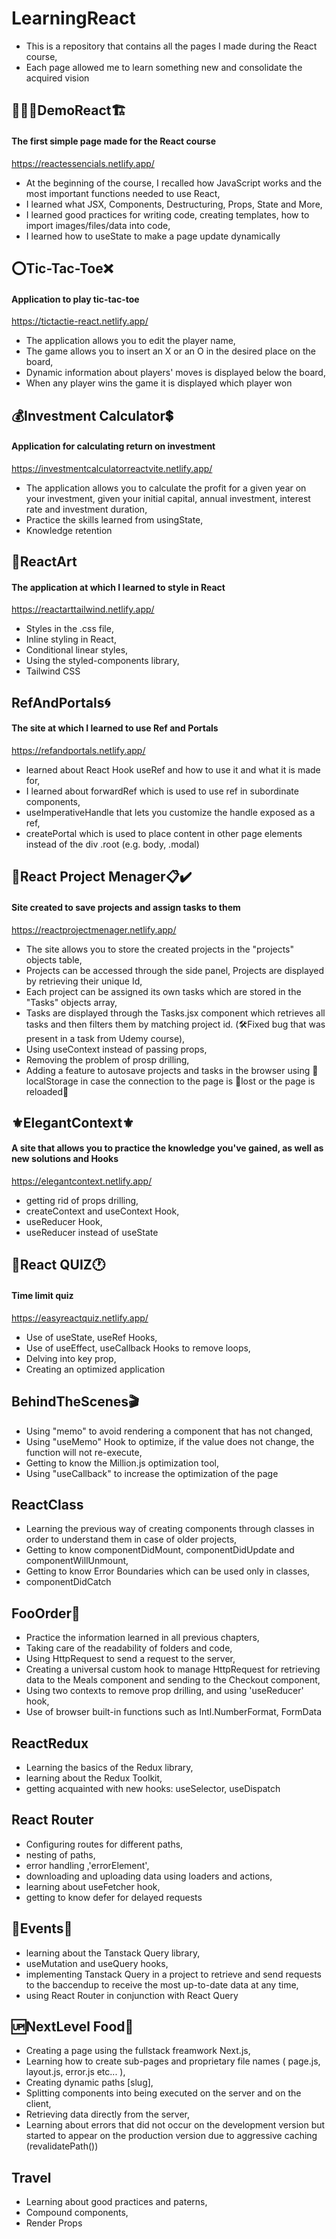 # LearningReact

- This is a repository that contains all the pages I made during the React course,
- Each page allowed me to learn something new and consolidate the acquired vision

## 👷🏻‍♂️DemoReact🏗️

#### The first simple page made for the React course

https://reactessencials.netlify.app/

- At the beginning of the course, I recalled how JavaScript works and the most important functions needed to use React,
- I learned what JSX, Components, Destructuring, Props, State and More,
- I learned good practices for writing code, creating templates, how to import images/files/data into code,
- I learned how to useState to make a page update dynamically

## ⭕Tic-Tac-Toe❌

#### Application to play tic-tac-toe

https://tictactie-react.netlify.app/

- The application allows you to edit the player name,
- The game allows you to insert an X or an O in the desired place on the board,
- Dynamic information about players' moves is displayed below the board,
- When any player wins the game it is displayed which player won

## 💰Investment Calculator💲

#### Application for calculating return on investment

https://investmentcalculatorreactvite.netlify.app/

- The application allows you to calculate the profit for a given year on your investment, given your initial capital, annual investment, interest rate and investment duration,
- Practice the skills learned from usingState,
- Knowledge retention

## 🎨ReactArt

#### The application at which I learned to style in React

https://reactarttailwind.netlify.app/

- Styles in the .css file,
- Inline styling in React,
- Conditional linear styles,
- Using the styled-components library,
- Tailwind CSS

## RefAndPortals🌀

#### The site at which I learned to use Ref and Portals

https://refandportals.netlify.app/

- learned about React Hook useRef and how to use it and what it is made for,
- I learned about forwardRef which is used to use ref in subordinate components,
- useImperativeHandle that lets you customize the handle exposed as a ref,
- createPortal which is used to place content in other page elements instead of the div .root (e.g. body, .modal)

## 📝React Project Menager📋✔️

#### Site created to save projects and assign tasks to them

https://reactprojectmenager.netlify.app/

- The site allows you to store the created projects in the "projects" objects table,
- Projects can be accessed through the side panel, Projects are displayed by retrieving their unique Id,
- Each project can be assigned its own tasks which are stored in the "Tasks" objects array,
- Tasks are displayed through the Tasks.jsx component which retrieves all tasks and then filters them by matching project id. (🛠️Fixed bug that was present in a task from Udemy course),
- Using useContext instead of passing props,
- Removing the problem of prosp drilling,
- Adding a feature to autosave projects and tasks in the browser using 💾localStorage in case the connection to the page is 🔌lost or the page is reloaded🔄

## ⚜️ElegantContext⚜️

#### A site that allows you to practice the knowledge you've gained, as well as new solutions and Hooks

https://elegantcontext.netlify.app/

- getting rid of props drilling,
- createContext and useContext Hook,
- useReducer Hook,
- useReducer instead of useState

## 📝React QUIZ🕐

#### Time limit quiz

https://easyreactquiz.netlify.app/

- Use of useState, useRef Hooks,
- Use of useEffect, useCallback Hooks to remove loops,
- Delving into key prop,
- Creating an optimized application

## BehindTheScenes🎬

- Using "memo" to avoid rendering a component that has not changed,
- Using "useMemo" Hook to optimize, if the value does not change, the function will not re-execute,
- Getting to know the Million.js optimization tool,
- Using "useCallback" to increase the optimization of the page

## ReactClass

- Learning the previous way of creating components through classes in order to understand them in case of older projects,
- Getting to know componentDidMount, componentDidUpdate and componentWillUnmount,
- Getting to know Error Boundaries which can be used only in classes,
- componentDidCatch

## FooOrder🍔

- Practice the information learned in all previous chapters,
- Taking care of the readability of folders and code,
- Using HttpRequest to send a request to the server,
- Creating a universal custom hook to manage HttpRequest for retrieving data to the Meals component and sending to the Checkout component,
- Using two contexts to remove prop drilling, and using 'useReducer' hook,
- Use of browser built-in functions such as Intl.NumberFormat, FormData

## ReactRedux

- Learning the basics of the Redux library,
- learning about the Redux Toolkit,
- getting acquainted with new hooks: useSelector, useDispatch

## React Router

- Configuring routes for different paths,
- nesting of paths,
- error handling ,'errorElement',
- downloading and uploading data using loaders and actions,
- learning about useFetcher hook,
- getting to know defer for delayed requests

## 🎢Events🎫

- learning about the Tanstack Query library,
- useMutation and useQuery hooks,
- implementing Tanstack Query in a project to retrieve and send requests to the baccendup to receive the most up-to-date data at any time,
- using React Router in conjunction with React Query

## 🆙NextLevel Food🍔

- Creating a page using the fullstack freamwork Next.js,
- Learning how to create sub-pages and proprietary file names ( page.js, layout.js, error.js etc... ),
- Creating dynamic paths [slug],
- Splitting components into being executed on the server and on the client,
- Retrieving data directly from the server,
- Learning about errors that did not occur on the development version but started to appear on the production version due to aggressive caching (revalidatePath())

## Travel

- Learning about good practices and paterns,
- Compound components,
- Render Props
